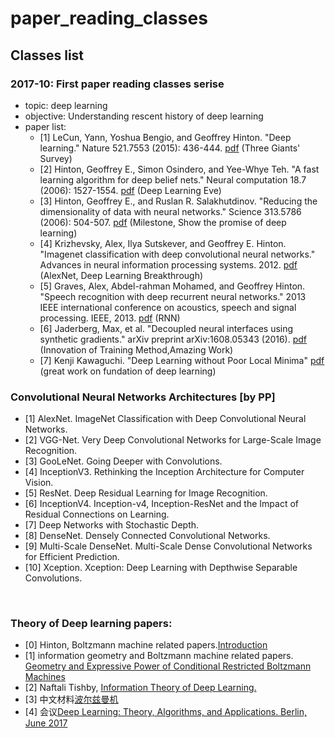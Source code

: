 # paper_reading_classes

## Classes list

### 2017-10: First paper reading classes serise
- topic: deep learning
- objective: Understanding rescent history of deep learning
- paper list:
  - [1] LeCun, Yann, Yoshua Bengio, and Geoffrey Hinton. "Deep learning." Nature 521.7553 (2015): 436-444. [pdf](http://www.cs.toronto.edu/~hinton/absps/NatureDeepReview.pdf) (Three Giants' Survey)
  - [2] Hinton, Geoffrey E., Simon Osindero, and Yee-Whye Teh. "A fast learning algorithm for deep belief nets." Neural computation 18.7 (2006): 1527-1554. [pdf](http://www.cs.toronto.edu/~hinton/absps/ncfast.pdf) (Deep Learning Eve)
  - [3] Hinton, Geoffrey E., and Ruslan R. Salakhutdinov. "Reducing the dimensionality of data with neural networks." Science 313.5786 (2006): 504-507. [pdf](http://www.cs.toronto.edu/~hinton/science.pdf) (Milestone, Show the promise of deep learning)
  - [4] Krizhevsky, Alex, Ilya Sutskever, and Geoffrey E. Hinton. "Imagenet classification with deep convolutional neural networks." Advances in neural information processing systems. 2012. [pdf](http://papers.nips.cc/paper/4824-imagenet-classification-with-deep-convolutional-neural-networks.pdf) (AlexNet, Deep Learning Breakthrough)
  - [5] Graves, Alex, Abdel-rahman Mohamed, and Geoffrey Hinton. "Speech recognition with deep recurrent neural networks." 2013 IEEE international conference on acoustics, speech and signal processing. IEEE, 2013. [pdf](https://arxiv.org/pdf/1303.5778.pdf) (RNN)
  - [6] Jaderberg, Max, et al. "Decoupled neural interfaces using synthetic gradients." arXiv preprint arXiv:1608.05343 (2016). [pdf](https://arxiv.org/pdf/1608.05343.pdf) (Innovation of Training Method,Amazing Work)
  - [7] Kenji Kawaguchi. "Deep Learning without Poor Local Minima" [pdf](https://papers.nips.cc/paper/6112-deep-learning-without-poor-local-minima.pdf) (great work on fundation of deep learning)
  
### Convolutional Neural Networks Architectures [by PP]
- [1] AlexNet. ImageNet Classification with Deep Convolutional Neural Networks.
- [2] VGG-Net. Very Deep Convolutional Networks for Large-Scale Image Recognition.
- [3] GooLeNet. Going Deeper with Convolutions. 
- [4] InceptionV3. Rethinking the Inception Architecture for Computer Vision.
- [5] ResNet. Deep Residual Learning for Image Recognition.
- [6] InceptionV4. Inception-v4, Inception-ResNet and the Impact of Residual Connections on Learning.
- [7] Deep Networks with Stochastic Depth.
- [8] DenseNet. Densely Connected Convolutional Networks.
- [9] Multi-Scale DenseNet. Multi-Scale Dense Convolutional Networks for Efficient Prediction.
- [10] Xception. Xception: Deep Learning with Depthwise Separable Convolutions.

  
### Theory of Deep learning papers:
  
  - [0] Hinton, Boltzmann machine related papers.[Introduction](https://en.wikipedia.org/wiki/Boltzmann_machine)
  - [1] information geometry and Boltzmann machine related papers. [Geometry and Expressive Power of Conditional Restricted Boltzmann Machines](http://www.jmlr.org/papers/volume16/montufar15b/montufar15b.pdf)
  - [2] Naftali Tishby, [Information Theory of Deep Learning.](https://www.youtube.com/watch?v=bLqJHjXihK8&feature=youtu.be)
  - [3] 中文材料[波尔兹曼机](https://deeplearning4j.org/cn/restrictedboltzmannmachine)
  - [4] 会议[Deep Learning: Theory, Algorithms, and Applications. Berlin, June 2017](https://www.youtube.com/watch?v=Vx3uN0dt8M8&list=PLJOzdkh8T5kqCNV_v1w2tapvtJDZYiohW)
  

